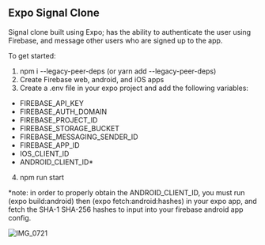 ## Expo Signal Clone

Signal clone built using Expo; has the ability to authenticate the user using Firebase, and message other users who are signed up to the app. 

To get started:

1. npm i --legacy-peer-deps (or yarn add --legacy-peer-deps)
2. Create Firebase web, android, and iOS apps
3. Create a .env file in your expo project and add the following variables:
<ul> 
    <li> FIREBASE_API_KEY</li>
    <li> FIREBASE_AUTH_DOMAIN</li>
    <li> FIREBASE_PROJECT_ID</li>
    <li> FIREBASE_STORAGE_BUCKET</li>
    <li> FIREBASE_MESSAGING_SENDER_ID</li>
    <li> FIREBASE_APP_ID</li>
    <li> IOS_CLIENT_ID</li>
    <li> ANDROID_CLIENT_ID*</li>
</ul>

4. npm run start

*note: in order to properly obtain the ANDROID_CLIENT_ID, you must run (expo build:android) then (expo fetch:android:hashes) in your expo app, and fetch the SHA-1 SHA-256 hashes to input into your firebase android app config.

![IMG_0721](https://user-images.githubusercontent.com/25801107/198164562-e81a6e5f-53b5-42ee-8613-8f451f6758ae.PNG)
